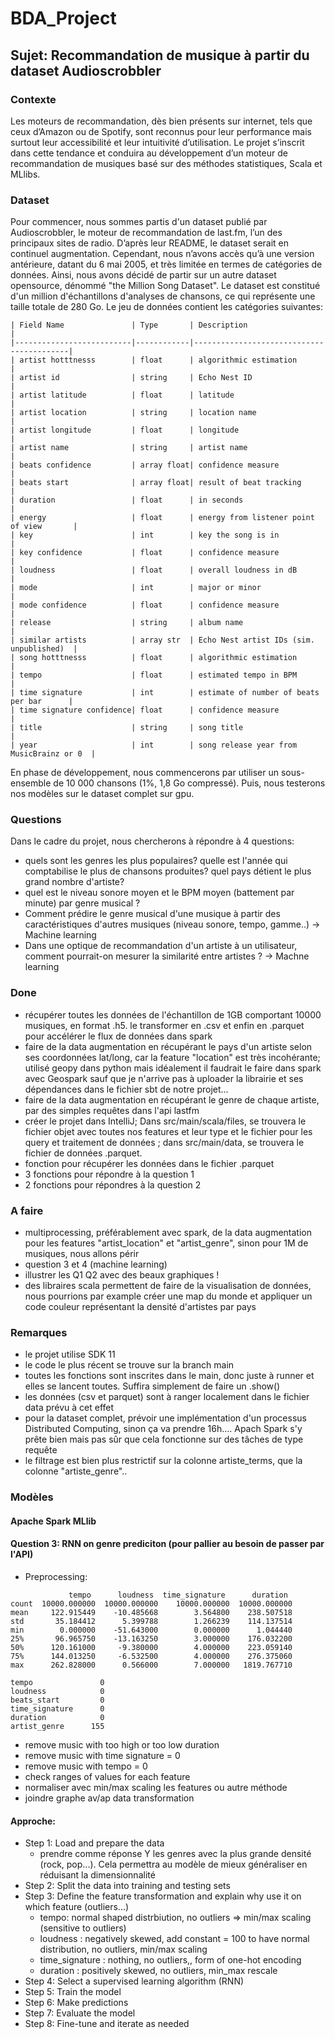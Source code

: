 # BDA_Project

## Sujet: Recommandation de musique à partir du dataset Audioscrobbler

### Contexte
Les moteurs de recommandation, dès bien présents sur internet, tels que ceux d’Amazon ou de Spotify, sont reconnus pour leur performance mais surtout leur accessibilité et leur intuitivité d’utilisation. Le projet s’inscrit dans cette tendance et conduira au développement d’un moteur de recommandation de musiques basé sur des méthodes statistiques, Scala et MLlibs. 

### Dataset
Pour commencer, nous sommes partis d'un dataset publié par Audioscrobbler, le moteur de recommandation de last.fm, l’un des principaux sites de radio. D’après leur README, le dataset serait en continuel augmentation. Cependant, nous n’avons accès qu’à une version antérieure, datant du 6 mai 2005, et très limitée en termes de catégories de données. Ainsi, nous avons décidé de partir sur un autre dataset opensource, dénommé "the Million Song Dataset". Le dataset est constitué d'un million d'échantillons d'analyses de chansons, ce qui représente une taille totale de 280 Go. Le jeu de données contient les catégories suivantes:

```
| Field Name               | Type       | Description                              |
|--------------------------|------------|------------------------------------------|
| artist hotttnesss        | float      | algorithmic estimation                   |
| artist id                | string     | Echo Nest ID                             |
| artist latitude          | float      | latitude                                 |
| artist location          | string     | location name                            |
| artist longitude         | float      | longitude                                |
| artist name              | string     | artist name                              |
| beats confidence         | array float| confidence measure                       |
| beats start              | array float| result of beat tracking                  |
| duration                 | float      | in seconds                               |
| energy                   | float      | energy from listener point of view       |
| key                      | int        | key the song is in                       |
| key confidence           | float      | confidence measure                       |
| loudness                 | float      | overall loudness in dB                   |
| mode                     | int        | major or minor                           |
| mode confidence          | float      | confidence measure                       |
| release                  | string     | album name                               |
| similar artists          | array str  | Echo Nest artist IDs (sim. unpublished)  |
| song hotttnesss          | float      | algorithmic estimation                   |
| tempo                    | float      | estimated tempo in BPM                   |
| time signature           | int        | estimate of number of beats per bar      |
| time signature confidence| float      | confidence measure                       |
| title                    | string     | song title                               |
| year                     | int        | song release year from MusicBrainz or 0  |

```

En phase de développement, nous commencerons par utiliser un sous-ensemble de 10 000 chansons (1%, 1,8 Go compressé). Puis, nous testerons nos modèles sur le dataset complet sur gpu. 

### Questions
Dans le cadre du projet, nous chercherons à répondre à 4 questions: 
- quels sont les genres les plus populaires? quelle est l'année qui comptabilise le plus de chansons produites? quel pays détient le plus grand nombre d'artiste?
- quel est le niveau sonore moyen et le BPM moyen (battement par minute) par genre musical ?
- Comment prédire le genre musical d'une musique à partir des caractéristiques d'autres musiques (niveau sonore, tempo, gamme..) -> Machine learning
- Dans une optique de recommandation d'un artiste à un utilisateur, comment pourrait-on mesurer la similarité entre artistes ? -> Machne learning

### Done
- récupérer toutes les données de l'échantillon de 1GB comportant 10000 musiques, en format .h5. le transformer en .csv et enfin en .parquet pour accélérer le flux de données dans spark
- faire de la data augmentation en récupérant le pays d'un artiste selon ses coordonnées lat/long, car la feature "location" est très incohérante; utilisé geopy dans python mais idéalement il faudrait le faire dans spark avec Geospark sauf que je n'arrive pas à uploader la librairie et ses dépendances dans le fichier sbt de notre projet...
- faire de la data augmentation en récupérant le genre de chaque artiste, par des simples requêtes dans l'api lastfm
- créer le projet dans IntelliJ; Dans src/main/scala/files, se trouvera le fichier objet avec toutes nos features et leur type et le fichier pour les query et traitement de données ; dans src/main/data, se trouvera le fichier de données .parquet. 
- fonction pour récupérer les données dans le fichier .parquet
- 3 fonctions pour répondre à la question 1
- 2 fonctions pour répondres à la question 2

### A faire
- multiprocessing, préférablement avec spark, de la data augmentation pour les features "artist_location" et "artist_genre", sinon pour 1M de musiques, nous allons périr
- question 3 et 4 (machine learning)
- illustrer les Q1 Q2 avec des beaux graphiques !
- des libraires scala permettent de faire de la visualisation de données, nous pourrions par example créer une map du monde et appliquer un code couleur représentant la densité d'artistes par pays

### Remarques
- le projet utilise SDK 11
- le code le plus récent se trouve sur la branch main
- toutes les fonctions sont inscrites dans le main, donc juste à runner et elles se lancent toutes. Suffira simplement de faire un .show()
- les données (csv et parquet) sont à ranger localement dans le fichier data prévu à cet effet 
- pour la dataset complet, prévoir une implémentation d'un processus Distributed Computing, sinon ça va prendre 16h.... Apach Spark s'y prête bien mais pas sûr que cela fonctionne sur des tâches de type requête
- le filtrage est bien plus restrictif sur la colonne artiste_terms, que la colonne "artiste_genre".. 

### Modèles
#### Apache Spark MLlib
#### Question 3: RNN on genre prediciton (pour pallier au besoin de passer par l'API)
- Preprocessing:
``` 
             tempo      loudness  time_signature      duration
count  10000.000000  10000.000000    10000.000000  10000.000000
mean     122.915449    -10.485668        3.564800    238.507518
std       35.184412      5.399788        1.266239    114.137514
min        0.000000    -51.643000        0.000000      1.044440
25%       96.965750    -13.163250        3.000000    176.032200
50%      120.161000     -9.380000        4.000000    223.059140
75%      144.013250     -6.532500        4.000000    276.375060
max      262.828000      0.566000        7.000000   1819.767710
```
```
tempo               0
loudness            0
beats_start         0
time_signature      0
duration            0
artist_genre      155
```

- remove music with too high or too low duration
- remove music with time signature = 0
- remove music with tempo = 0
- check ranges of values for each feature
- normaliser avec min/max scaling les features ou autre méthode
- joindre graphe av/ap data transformation

#### Approche:
- Step 1: Load and prepare the data
    - prendre comme réponse Y les genres avec la plus grande densité (rock, pop...). Cela permettra au modèle de mieux généraliser en réduisant la dimensionnalité
- Step 2: Split the data into training and testing sets
- Step 3: Define the feature transformation and explain why use it on which feature (outliers...)
    - tempo: normal shaped distrbiution, no outliers => min/max scaling (sensitive to outliers)
    - loudness : negatively skewed, add constant = 100 to have normal distribution, no outliers, min/max scaling
    - time_signature : nothing, no outliers,, form of one-hot encoding
    - duration : positively skewed, no outliers, min_max rescale
- Step 4: Select a supervised learning algorithm (RNN)
- Step 5: Train the model
- Step 6: Make predictions
- Step 7: Evaluate the model
- Step 8: Fine-tune and iterate as needed

